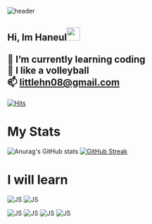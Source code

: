 ![header](https://capsule-render.vercel.app/api?type=transparent&height=300&color=A3DCBE&text=Haneul&reversal=false&textBg=false&desc=git%20hub)

## Hi, Im Haneul</a><img src="https://media.giphy.com/media/WUlplcMpOCEmTGBtBW/giphy.gif" width="30">  <br> <br> 🔭 I’m currently learning coding <br> 🏐 I like a volleyball<br>📫 littlehn08@gmail.com
[![Hits](https://hits.seeyoufarm.com/api/count/incr/badge.svg?url=https%3A%2F%2Fgithub.com%2Fhaneul2008%2Fhit-counter&count_bg=%23CEE5BD&title_bg=%23668BBC&icon=waze.svg&icon_color=%23E7E7E7&title=hits&edge_flat=false)](https://hits.seeyoufarm.com)


# My Stats

![Anurag's GitHub stats](https://github-readme-stats.vercel.app/api?username=haneul2008&show_icons=true&theme=radical)
[![GitHub Streak](https://streak-stats.demolab.com?user=haneul2008&theme=radical&hide_border=%EA%B1%B0%EC%A7%93&date_format=%5BY.%5Dn.j&card_width=468)](https://git.io/streak-stats)


# I will learn

![JS](https://img.shields.io/badge/JavaScript-F7DF1E?style=for-the-badge&logo=JavaScript&logoColor=white)
![JS](https://img.shields.io/badge/Python-3776AB?style=for-the-badge&logo=python&logoColor=white)

![JS](https://img.shields.io/badge/C-00599C?style=for-the-badge&logo=c&logoColor=white)
![JS](https://img.shields.io/badge/C%2B%2B-00599C?style=for-the-badge&logo=c%2B%2B&logoColor=white)
![JS](https://img.shields.io/badge/C%23-239120?style=for-the-badge&logo=c-sharp&logoColor=white)
![JS](https://img.shields.io/badge/Java-ED8B00?style=for-the-badge&logo=openjdk&logoColor=white)
